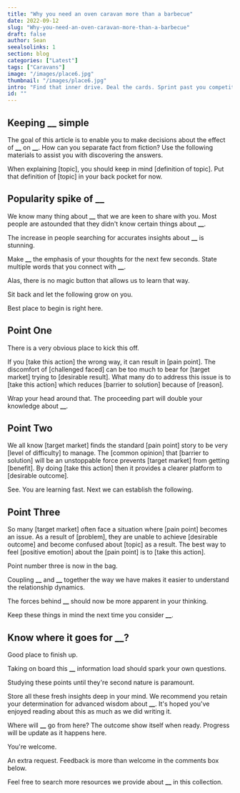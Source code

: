 ```yaml
---
title: "Why you need an oven caravan more than a barbecue"
date: 2022-09-12
slug: "Why-you-need-an-oven-caravan-more-than-a-barbecue"
draft: false
author: Sean
seealsolinks: 1
section: blog
categories: ["Latest"]
tags: ["Caravans"]
image: "/images/place6.jpg"
thumbnail: "/images/place6.jpg"
intro: "Find that inner drive. Deal the cards. Sprint past you competitors in the race for __________ information. Gain enough knowledge to be a key player in __________ conversations."
id: ""
---
```


## Keeping ****\_\_**** simple

The goal of this article is to enable you to make decisions about the effect of ****\_\_**** on ****\_\_****. How can you separate fact from fiction? Use the following materials to assist you with discovering the answers.

When explaining [topic], you should keep in mind [definition of topic]. Put that definition of [topic] in your back pocket for now.

## Popularity spike of ****\_\_****

We know many thing about ****\_\_**** that we are keen to share with you. Most people are astounded that they didn't know certain things about ****\_\_****.

The increase in people searching for accurates insights about ****\_\_**** is stunning.

Make ****\_\_**** the emphasis of your thoughts for the next few seconds. State multiple words that you connect with ****\_\_****.

Alas, there is no magic button that allows us to learn that way.

Sit back and let the following grow on you.

Best place to begin is right here.

## Point One

There is a very obvious place to kick this off.

If you [take this action] the wrong way, it can result in [pain point]. The discomfort of [challenged faced] can be too much to bear for [target market] trying to [desirable result]. What many do to address this issue is to [take this action] which reduces [barrier to solution] because of [reason].

Wrap your head around that. The proceeding part will double your knowledge about ****\_\_****.

## Point Two

We all know [target market] finds the standard [pain point] story to be very [level of difficulty] to manage. The [common opinion] that [barrier to solution] will be an unstoppable force prevents [target market] from getting [benefit]. By doing [take this action] then it provides a clearer platform to [desirable outcome].

See. You are learning fast. Next we can establish the following.

## Point Three

So many [target market] often face a situation where [pain point] becomes an issue. As a result of [problem], they are unable to achieve [desirable outcome] and become confused about [topic] as a result. The best way to feel [positive emotion] about the [pain point] is to [take this action].

Point number three is now in the bag.

Coupling ****\_\_**** and ****\_\_**** together the way we have makes it easier to understand the relationship dynamics.

The forces behind ****\_\_**** should now be more apparent in your thinking.

Keep these things in mind the next time you consider ****\_\_****.

## Know where it goes for ****\_\_****?

Good place to finish up.

Taking on board this ****\_\_**** information load should spark your own questions.

Studying these points until they're second nature is paramount.

Store all these fresh insights deep in your mind. We recommend you retain your determination for advanced wisdom about ****\_\_****. It's hoped you've enjoyed reading about this as much as we did writing it.

Where will ****\_\_**** go from here? The outcome show itself when ready. Progress will be update as it happens here.

You're welcome.

An extra request. Feedback is more than welcome in the comments box below.

Feel free to search more resources we provide about ****\_\_**** in this collection.
